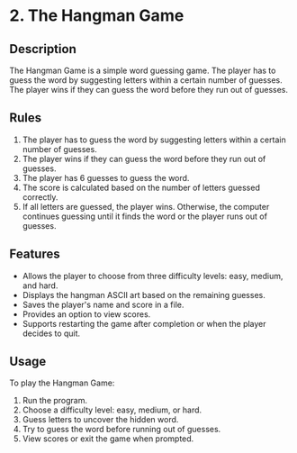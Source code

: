 # 2. The Hangman Game

## Description

The Hangman Game is a simple word guessing game. The player has to guess the word by suggesting letters within a certain number of guesses. The player wins if they can guess the word before they run out of guesses.

## Rules

1. The player has to guess the word by suggesting letters within a certain number of guesses.
2. The player wins if they can guess the word before they run out of guesses.
3. The player has 6 guesses to guess the word.
4. The score is calculated based on the number of letters guessed correctly.
5. If all letters are guessed, the player wins. Otherwise, the computer continues guessing until it finds the word or the player runs out of guesses.

## Features

- Allows the player to choose from three difficulty levels: easy, medium, and hard.
- Displays the hangman ASCII art based on the remaining guesses.
- Saves the player's name and score in a file.
- Provides an option to view scores.
- Supports restarting the game after completion or when the player decides to quit.

## Usage

To play the Hangman Game:

1. Run the program.
2. Choose a difficulty level: easy, medium, or hard.
3. Guess letters to uncover the hidden word.
4. Try to guess the word before running out of guesses.
5. View scores or exit the game when prompted.

